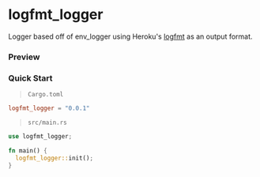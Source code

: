 # logfmt_logger

Logger based off of env_logger using Heroku's [logfmt](https://brandur.org/logfmt) as an
output format.

### Preview


### Quick Start
> `Cargo.toml`
```toml
logfmt_logger = "0.0.1"
```

> `src/main.rs`
```rust
use logfmt_logger;

fn main() {
  logfmt_logger::init();
}
```